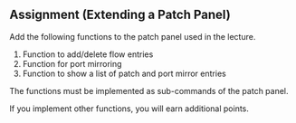 ## Assignment (Extending a Patch Panel)

Add the following functions to the patch panel used in the lecture.

1. Function to add/delete flow entries
2. Function for port mirroring
3. Function to show a list of patch and port mirror entries

The functions must be implemented as sub-commands of the patch panel.

If you implement other functions, you will earn additional points.
